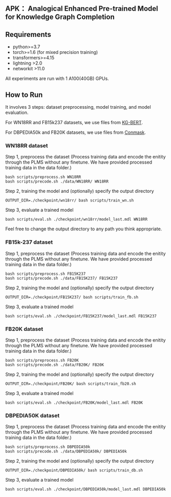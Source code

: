 ## APK： Analogical Enhanced Pre-trained Model for Knowledge Graph Completion
## Requirements
* python>=3.7
* torch>=1.6 (for mixed precision training)
* transformers>=4.15
* lightning >2.0
* networkit >11.0

All experiments are run with 1 A100(40GB) GPUs.

## How to Run

It involves 3 steps: dataset preprocessing, model training, and model evaluation.

For WN18RR and FB15k237 datasets, we use files from [KG-BERT](https://github.com/yao8839836/kg-bert).

For DBPEDIA50k and FB20K datasets, we use files from [Conmask](https://github.com/bxshi/ConMask).

### WN18RR dataset

Step 1, preprocess the dataset (Process training data and encode the enitity through the PLMS without any finetune. We have provided processed training data in the data folder.)
```
bash scripts/preprocess.sh WN18RR 
bash scripts/precode.sh ./data/WN18RR/ WN18RR 
```

Step 2, training the model and (optionally) specify the output directory 
```
OUTPUT_DIR=./checkpoint/wn18rr/ bash scripts/train_wn.sh
```

Step 3, evaluate a trained model
```
bash scripts/eval.sh ./checkpoint/wn18rr/model_last.mdl WN18RR
```
Feel free to change the output directory to any path you think appropriate.

### FB15k-237 dataset

Step 1, preprocess the dataset (Process training data and encode the enitity through the PLMS without any finetune. We have provided processed training data in the data folder.)

```
bash scripts/preprocess.sh FB15K237  
bash scripts/precode.sh ./data/FB15K237/ FB15K237  
```

Step 2, training the model and (optionally) specify the output directory 
```
OUTPUT_DIR=./checkpoint/FB15K237/ bash scripts/train_fb.sh
```

Step 3, evaluate a trained model
```
bash scripts/eval.sh ./checkpoint/FB15K237/model_last.mdl FB15K237
```

### FB20K dataset

Step 1, preprocess the dataset (Process training data and encode the enitity through the PLMS without any finetune. We have provided processed training data in the data folder.)

```
bash scripts/preprocess.sh FB20K  
bash scripts/precode.sh ./data/FB20K/ FB20K  
```

Step 2, training the model and (optionally) specify the output directory 
```
OUTPUT_DIR=./checkpoint/FB20K/ bash scripts/train_fb20.sh
```

Step 3, evaluate a trained model
```
bash scripts/eval.sh ./checkpoint/FB20K/model_last.mdl FB20K
```

### DBPEDIA50K dataset

Step 1, preprocess the dataset (Process training data and encode the enitity through the PLMS without any finetune. We have provided processed training data in the data folder.)

```
bash scripts/preprocess.sh DBPEDIA50k  
bash scripts/precode.sh ./data/DBPEDIA50k/ DBPEDIA50k  
```

Step 2, training the model and (optionally) specify the output directory 
```
OUTPUT_DIR=./checkpoint/DBPEDIA50k/ bash scripts/train_db.sh
```

Step 3, evaluate a trained model
```
bash scripts/eval.sh ./checkpoint/DBPEDIA50k/model_last.mdl DBPEDIA50k
```

